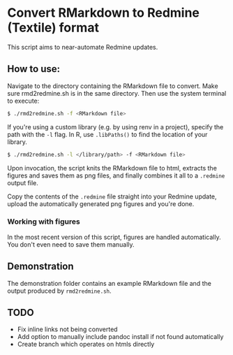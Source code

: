 # Convert RMarkdown  to Redmine (Textile) format

This script aims to near-automate Redmine updates.


## How to use:

Navigate to the directory containing the RMarkdown file to convert. Make sure rmd2redmine.sh is in the same directory. Then use the system terminal to execute:

```bash
$ ./rmd2redmine.sh -f <RMarkdown file>
```

If you're using a custom library (e.g. by using renv in a project), specify the path with the `-l` flag. In R, use `.libPaths()` to find the location of your library.

```bash
$ ./rmd2redmine.sh -l </library/path> -f <RMarkdown file>
```

Upon invocation, the script knits the RMarkdown file to html, extracts the figures and saves them as png files, and finally combines it all to a `.redmine` output file.

Copy the contents of the `.redmine` file straight into your Redmine update, upload the automatically generated png figures and you're done.


### Working with figures

In the most recent version of this script, figures are handled automatically. You don't even need to save them manually.


## Demonstration

The demonstration folder contains an example RMarkdown file and the output produced by `rmd2redmine.sh`.


## TODO

- Fix inline links not being converted
- Add option to manually include pandoc install if not found automatically
- Create branch which operates on htmls directly
